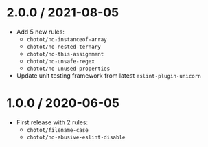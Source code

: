 # 2.0.0 / 2021-08-05

- Add 5 new rules:
  - `chotot/no-instanceof-array`
  - `chotot/no-nested-ternary`
  - `chotot/no-this-assignment`
  - `chotot/no-unsafe-regex`
  - `chotot/no-unused-properties`
- Update unit testing framework from latest `eslint-plugin-unicorn`

# 1.0.0 / 2020-06-05

- First release with 2 rules:
  - `chotot/filename-case`
  - `chotot/no-abusive-eslint-disable`
